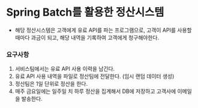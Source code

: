 # Spring Batch를 활용한 정산시스템
- 해당 정산시스템은 고객에게 유료 API를 파는 프로그램으로,
  고객이 API를 사용할때마다 과금이 되고, 해당 내역을 기록하여 고객에게 청구해야한다.

### 요구사항
1. 서비스팀에서는 유료 API 사용 이력을 남긴다.
2. 유료 API 사용 내역을 파일로 정산팀에 전달한다. (임시 랜덤 데이터 생성)
3. 정산팀은 1일 단위로 정산을 한다.
4. 매주 금요일에는 일주일 치 하루 정산을 집계해서 DB에 저장하고 고객사에 이메일을 발송한다.
